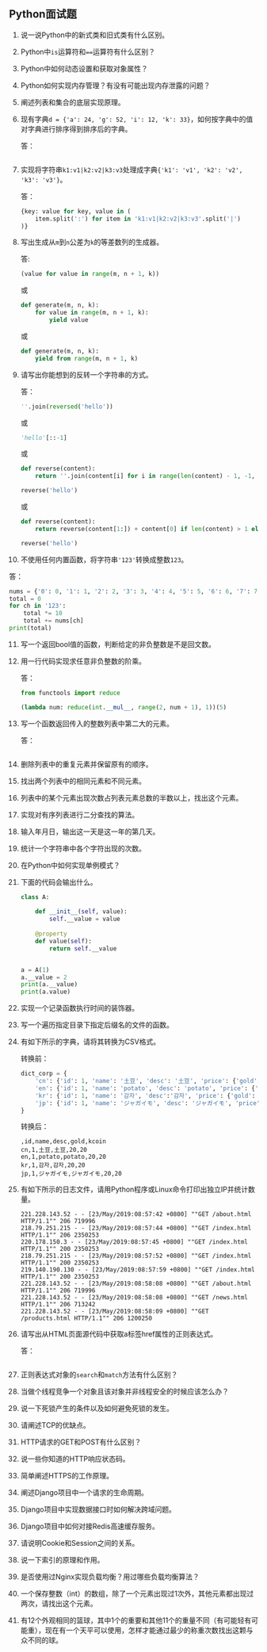 ## Python面试题

1. 说一说Python中的新式类和旧式类有什么区别。

2. Python中`is`运算符和`==`运算符有什么区别？

3. Python中如何动态设置和获取对象属性？

4. Python如何实现内存管理？有没有可能出现内存泄露的问题？

5. 阐述列表和集合的底层实现原理。

6. 现有字典`d = {'a': 24, 'g': 52, 'i': 12, 'k': 33}`，如何按字典中的值对字典进行排序得到排序后的字典。

   答：

   ```Python
   
   ```

7. 实现将字符串`k1:v1|k2:v2|k3:v3`处理成字典`{'k1': 'v1', 'k2': 'v2', 'k3': 'v3'}`。

   答：

   ```Python
   {key: value for key, value in (
       item.split(':') for item in 'k1:v1|k2:v2|k3:v3'.split('|')
   )}
   ```

8. 写出生成从`m`到`n`公差为`k`的等差数列的生成器。

   答:

   ```Python
   (value for value in range(m, n + 1, k))
   ```

   或

   ```Python
   def generate(m, n, k):
       for value in range(m, n + 1, k):
           yield value
   ```

   或

   ```Python
   def generate(m, n, k):
       yield from range(m, n + 1, k)
   ```

9. 请写出你能想到的反转一个字符串的方式。

   答：

   ```Python
   ''.join(reversed('hello'))
   ```

   或

   ```Python
   'hello'[::-1]
   ```

   或

   ```Python
   def reverse(content):
       return ''.join(content[i] for i in range(len(content) - 1, -1, -1))
   
   reverse('hello')
   ```

   或

   ```Python
   def reverse(content):
       return reverse(content[1:]) + content[0] if len(content) > 1 else content
   
   reverse('hello')
   ```

10. 不使用任何内置函数，将字符串`'123'`转换成整数`123`。

  答：

  ```Python
  nums = {'0': 0, '1': 1, '2': 2, '3': 3, '4': 4, '5': 5, '6': 6, '7': 7, '8': 8, '9': 9}
  total = 0 
  for ch in '123': 
      total *= 10 
      total += nums[ch]
  print(total)
  ```

11. 写一个返回bool值的函数，判断给定的非负整数是不是回文数。

12. 用一行代码实现求任意非负整数的阶乘。

    答：

    ```Python
    from functools import reduce
    
    (lambda num: reduce(int.__mul__, range(2, num + 1), 1))(5)
    ```

13. 写一个函数返回传入的整数列表中第二大的元素。

    答：

    ```Python
    
    ```

14. 删除列表中的重复元素并保留原有的顺序。

15. 找出两个列表中的相同元素和不同元素。

16. 列表中的某个元素出现次数占列表元素总数的半数以上，找出这个元素。

17. 实现对有序列表进行二分查找的算法。

18. 输入年月日，输出这一天是这一年的第几天。

19. 统计一个字符串中各个字符出现的次数。

20. 在Python中如何实现单例模式？

21. 下面的代码会输出什么。

    ```Python
    class A:
        
        def __init__(self, value):
            self.__value = value
        
        @property
        def value(self):
            return self.__value
    
    
    a = A(1)
    a.__value = 2
    print(a.__value)
    print(a.value)
    ```

22. 实现一个记录函数执行时间的装饰器。

23. 写一个遍历指定目录下指定后缀名的文件的函数。

24. 有如下所示的字典，请将其转换为CSV格式。

    转换前：

    ```Python
    dict_corp = {
        'cn': {'id': 1, 'name': '土豆', 'desc': '土豆', 'price': {'gold': 20, 'kcoin': 20}},
        'en': {'id': 1, 'name': 'potato', 'desc': 'potato', 'price': {'gold': 20, 'kcoin': 20}},
        'kr': {'id': 1, 'name': '감자', 'desc':'감자', 'price': {'gold': 20, 'kcoin': 20}},
        'jp': {'id': 1, 'name': 'ジャガイモ', 'desc': 'ジャガイモ', 'price': {'gold': 20, 'kcoin': 20}},
    }
    ```

    转换后：

    ```CSV
    ,id,name,desc,gold,kcoin  
    cn,1,土豆,土豆,20,20
    en,1,potato,potato,20,20
    kr,1,감자,감자,20,20
    jp,1,ジャガイモ,ジャガイモ,20,20
    ```

25. 有如下所示的日志文件，请用Python程序或Linux命令打印出独立IP并统计数量。

    ```
    221.228.143.52 - - [23/May/2019:08:57:42 +0800] ""GET /about.html HTTP/1.1"" 206 719996
    218.79.251.215 - - [23/May/2019:08:57:44 +0800] ""GET /index.html HTTP/1.1"" 206 2350253
    220.178.150.3 - - [23/May/2019:08:57:45 +0800] ""GET /index.html HTTP/1.1"" 200 2350253
    218.79.251.215 - - [23/May/2019:08:57:52 +0800] ""GET /index.html HTTP/1.1"" 200 2350253
    219.140.190.130 - - [23/May/2019:08:57:59 +0800] ""GET /index.html HTTP/1.1"" 200 2350253
    221.228.143.52 - - [23/May/2019:08:58:08 +0800] ""GET /about.html HTTP/1.1"" 206 719996
    221.228.143.52 - - [23/May/2019:08:58:08 +0800] ""GET /news.html HTTP/1.1"" 206 713242
    221.228.143.52 - - [23/May/2019:08:58:09 +0800] ""GET /products.html HTTP/1.1"" 206 1200250
    ```

26. 请写出从HTML页面源代码中获取a标签href属性的正则表达式。

    答：

    ```Python
    
    ```

27. 正则表达式对象的`search`和`match`方法有什么区别？

28. 当做个线程竞争一个对象且该对象并非线程安全的时候应该怎么办？

29. 说一下死锁产生的条件以及如何避免死锁的发生。

30. 请阐述TCP的优缺点。

31. HTTP请求的GET和POST有什么区别？

32. 说一些你知道的HTTP响应状态码。

33. 简单阐述HTTPS的工作原理。

34. 阐述Django项目中一个请求的生命周期。

35. Django项目中实现数据接口时如何解决跨域问题。

36. Django项目中如何对接Redis高速缓存服务。

37. 请说明Cookie和Session之间的关系。

38. 说一下索引的原理和作用。

39. 是否使用过Nginx实现负载均衡？用过哪些负载均衡算法？

40. 一个保存整数（int）的数组，除了一个元素出现过1次外，其他元素都出现过两次，请找出这个元素。

41. 有12个外观相同的篮球，其中1个的重要和其他11个的重量不同（有可能轻有可能重），现在有一个天平可以使用，怎样才能通过最少的称重次数找出这颗与众不同的球。